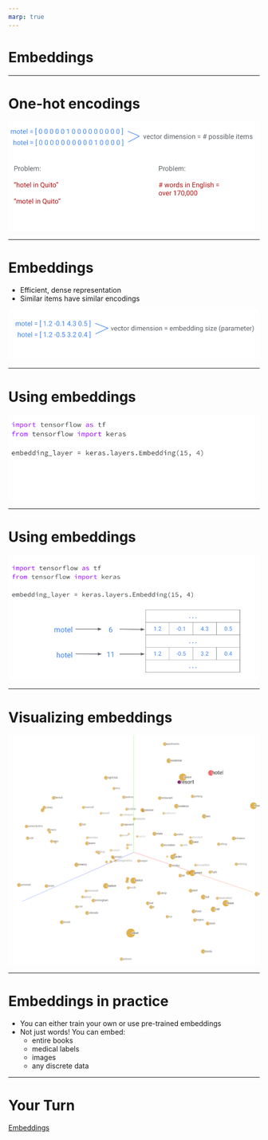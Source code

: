 ```yaml
---
marp: true
---
```


<style>
img[alt~="center"] {
  display: block;
  margin: 0 auto;
}
</style>

# Embeddings

---

# One-hot encodings

![](res/embeddings01.png)

<!--
Suppose we’re working with input data with a large number of possible categories, such as words. Our machine learning models can’t work directly on words; they need to take a vector of numbers as input. Traditionally, we could do this using a “one-hot encoding” (as shown). 

The dimension of the vectors is the number of possible items. In this case that's words. Each column in the vector corresponds to a different word. In this example, the sixth position in a vector corresponds to the word "motel," so "motel" is encoded as a vector with five leading 0's, a 1 in the 6th position, and zeros everwhere after. Similarly, the eleventh position corresponds to the word "hotel." 

But hotel and motel are very similar words. They are spelled similarly AND they have similar meaning. When thinking about the vector enocdings of these two words, it seems natural to expect that they will be close together in space. 

This has 2 main problems:
1) Similar items don’t necessarily have similar encodings (“hotel in Quito” may not lead to similar search results as “motel in Quito”).
2) We may need huge vectors to encode all possible items.

Image Details:
* [embeddings01.png](http://www.google.com): Unlicensed 
-->

---

# Embeddings

* Efficient, dense representation
* Similar items have similar encodings


![](res/embeddings02.png)

<!--
Instead of restricting ourselves to 0's and 1's, we can fill the vectors with real numbers. This will give us more felxibility, and will allow similar words to have similar encodings. 

The embedding dimension is a hyperparameter that is specified by the user. Embeddings can be used for dimensionality reduction. In particular, if we specify an embedding dimension that is lower than the total number of items (i.e. words) in your dataset, then we have reduced the total dimension of our dataset. 

In this simple example "hotel" and "motel" are words coming from a dataset containing fifteen total words. When we did a simple one-hot encoding, our encodings for "hotel" and "motel" were each 1x15 vectors (i.e. they come from a 15-dimensional vector space). Now, after using an embedding, we see that we have four dimensional encodings for both "hotel" and "motel."

higher dimension = more descriptive, but the model takes more data / time to learn.

Image Details:
* [embeddings02.png](http://www.google.com): Unlicensed 
-->

---

# Using embeddings

![](res/embeddings03.png)

<!--
The first number, 15, is the number of possible items.
The second number, 4, is your chosen embedding size.

Instead of manually specifying embedding values, we can train them (they are treated similarly to weights learned by the model during training).
No separate training process needed, they are treated as another hidden layer.

Image Details:
* [embeddings03.png](http://www.google.com): Unlicensed
-->

---

# Using embeddings

![](res/embeddings04.png)

<!--
The embedding layer acts as a “lookup table” (similar to a python dictionary or hash table) where each item has a unique index that is used to lookup its corresponding embedding. This particular table has 15 rows (corresponding to unique items) and 4 columns (one for each embedding dimension). You’ll investigate this more in the colab.

Image Details:
* [embeddings04.png](http://www.google.com): Unlicensed
-->

---

# Visualizing embeddings

<!--
One of the big advantages of embeddings is that they can meaningfully represent items and relationships between items, in a way that we can easily visualize. Here we can see that the embeddings for “hotel” and “resort” are fairly close. Based on the dataset used to train these embeddings, this means these two words are used in similar contexts.

Image Details:
* [embeddings05.png](http://www.google.com): Unlicensed
-->

![center](res/embeddings05.png)

---

# Embeddings in practice

* You can either train your own or use pre-trained embeddings
* Not just words! You can embed:
  * entire books
  * medical labels
  * images
  * any discrete data

---
  
# Your Turn

[Embeddings](https://colab.sandbox.google.com/drive/1LlkhE9uY6qZVxiwTjQSO37E2pp-YZ6X6)
  
<!--
Let’s work on the Embeddings colab where we can apply these skills to:
* Training your own embeddings
* Visualizing your trained embeddings
-->


